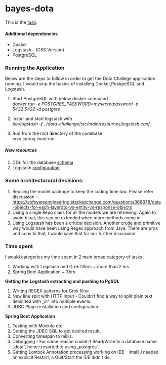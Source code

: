 bayes-dota
==========

This is the [task](TASK.md).

#### Additional dependencies
* Docker
* Logstash - (OSS Version)
* PostgreSQL

### Running the Application
Below are the steps to follow in order to get the Dota Challege application running.
I would skip the basics of installing Docker,PostgreSQL and Logstash.
 1. Start PostgreSQL with below docker command  
 _docker run  -e POSTGRES_PASSWORD=mysecretpassword -p 5432:5432 -d postgres_

2. Install and start logstash with  
_bin/logstash -f ../dota-challenge/src/main/resources/logstash.conf_

3. Run from the root directory of the codebase  
_mvn spring-boot:run_


##### New resources
1. DDL for the database [schema](src/main/resources/schema.sql)
2. Logstash [configuration](src/main/resources/logstash.conf)

### Some architecturural decisions:
1. Reusing the model package to keep the coding time low. Please refer discussion - https://softwareengineering.stackexchange.com/questions/368878/data-objects-for-each-layerdto-vs-entity-vs-response-objects
2. Using a single Repo class for all the models we are retrieving. Again to avoid bloat, this can be extended when more methods come in.
3. Using Logstash has been a critical decision. Another crude and primitive way would have been using Regex approach from Java. There are pros and cons to that, I would save that for our further discussion.


### Time spent 
I would categories my time spent in 2 main broad category of tasks:
1. Working with Logstash and Grok filters ~ more than 2 hrs
2. Spring Boot Application ~ 3hrs

__Getting the Logstash extracting and pushing to PgSQL__
1. Writing REGEX patterns for Grok filter.
2. New line split with HTTP Input - Couldn’t find a way to split plain text delimited with „\n“ into mutliple events.
3. JDBC Plugin installation and configuration.


__Spring Boot Application__
1. Testing with Mockito etc 
2. Getting the JDBC SQL to get desired result.
3. Converting timespan to millis.
4. Debugging - For some reason couldn't Read/Write to a database name „dota“, hence resorted to using „postgres“.
5. Getting Lombok Annotation processing working on IDE - IntelliJ needed an explicit Restart, a Quit/Start the IDE didn’t do.
